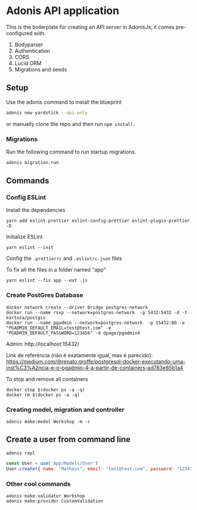# Adonis API application

This is the boilerplate for creating an API server in AdonisJs, it comes pre-configured with.

1. Bodyparser
2. Authentication
3. CORS
4. Lucid ORM
5. Migrations and seeds

## Setup

Use the adonis command to install the blueprint

```bash
adonis new yardstick --api-only
```

or manually clone the repo and then run `npm install`.


### Migrations

Run the following command to run startup migrations.

```js
adonis migration:run
```

## Commands

### Config ESLint
Install the dependencies
```
yarn add eslint prettier eslint-config-prettier eslint-plugin-prettier -D
```

Initialize ESLint
```
yarn eslint --init
```

Config the ```.prettierrc``` and ```.eslintrc.json``` files

To fix all the files in a folder named "app"
```
yarn eslint --fix app --ext .js
```

### Create PostGres Database

```
docker network create --driver bridge postgres-network
docker run --name rsxp --network=postgres-network  -p 5432:5432 -d -t kartoza/postgis
docker run --name pgadmin --network=postgres-network  -p 15432:80 -e "PGADMIN_DEFAULT_EMAIL=test@test.com" -e "PGADMIN_DEFAULT_PASSWORD=123456" -d dpage/pgadmin4
```

Admin: http://localhost:15432/

Link de referência (não é exatamente igual, mas é parecido):
https://medium.com/@renato.groffe/postgresql-docker-executando-uma-inst%C3%A2ncia-e-o-pgadmin-4-a-partir-de-containers-ad783e85b1a4

To stop and remove all containers
```
docker stop $(docker ps -a -q)
docker rm $(docker ps -a -q)
```

### Creating model, migration and controller

```
adonis make:model Workshop -m -c
```

## Create a user from command line

```
adonis repl
```

```js
const User = use('App/Models/User')
User.create({ name: "Matheus", email: "test@test.com", password: "1234" })
```

### Other cool commands
```
adonis make:validator Workshop
adonis make:provider CustomValidation
```
